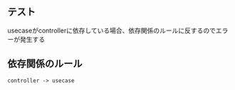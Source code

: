 ## テスト
usecaseがcontrollerに依存している場合、依存関係のルールに反するのでエラーが発生する

## 依存関係のルール

```
controller -> usecase
```

